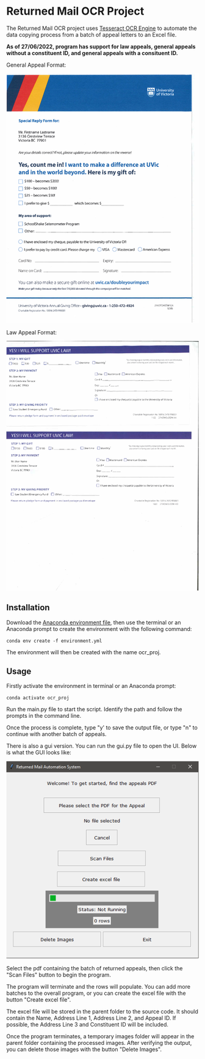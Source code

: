 # Returned Mail OCR Project

The Returned Mail OCR project uses [Tesseract OCR Engine](https://github.com/tesseract-ocr/tesseract) to automate the data copying process from a batch of appeal letters to an Excel file.

**As of 27/06/2022, program has support for law appeals, general appeals without a constituent ID, and general appeals with a consituent ID.**

General Appeal Format:

![general appeal format](images\general_appeal.png)

Law Appeal Format:

![law appeal format](images\law_appeal.png)

## Installation

Download the [Anaconda environment file](environment.yml), then use the terminal or an Anaconda prompt to create the environment with the following command:

```
conda env create -f environment.yml
```
The environment will then be created with the name ocr_proj.

## Usage
Firstly activate the environment in terminal or an Anaconda prompt:
```
conda activate ocr_proj
```
Run the main.py file to start the script. Identify the path and follow the prompts in the command line.

Once the process is complete, type "y' to save the output file, or type "n" to continue with another batch of appeals.

There is also a gui version. You can run the gui.py file to open the UI. Below is what the GUI looks like:

![main gui controls](images\GUI.PNG)


Select the pdf containing the batch of returned appeals, then click the "Scan Files" button to begin the program.

The program will terminate and the rows will populate. You can add more batches to the overall program, or you can create the excel file with the button "Create excel file".

The excel file will be stored in the parent folder to the source code. It should contain the Name, Address Line 1, Address Line 2, and Appeal ID. If possible, the Address Line 3 and Constituent ID will be included.

Once the program terminates, a temporary images folder will appear in the parent folder containing the processed images. After verifying the output, you can delete those images with the button "Delete Images". 